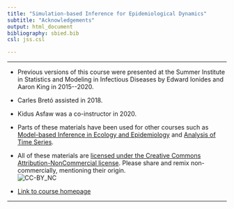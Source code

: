 ```yaml
---
title: "Simulation-based Inference for Epidemiological Dynamics"
subtitle: "Acknowledgements"
output: html_document
bibliography: sbied.bib
csl: jss.csl

---
```


---------------------

- Previous versions of this course were presented at the Summer Institute in Statistics and Modeling in Infectious Diseases by Edward Ionides and Aaron King in 2015--2020.

- Carles Bret&oacute; assisted in 2018.

- Kidus Asfaw was a co-instructor in 2020.

- Parts of these materials have been used for other courses such as [Model-based Inference in Ecology and Epidemiology](https://kingaa.github.io/short-course/) and [Analysis of Time Series](https://ionides.github.io/531w20/).

- All of these materials are [licensed under the Creative Commons Attribution-NonCommercial license](http://creativecommons.org/licenses/by-nc/4.0/).
Please share and remix non-commercially, mentioning their origin.  
![CC-BY_NC](graphics/cc-by-nc.png)

- [Link to course homepage](./index.html)

---------------------
